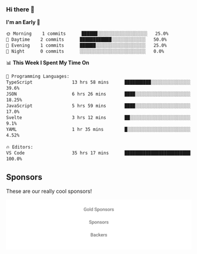 ### Hi there 👋

<!--
**alexanderniebuhr/alexanderniebuhr** is a ✨ _special_ ✨ repository because its `README.md` (this file) appears on your GitHub profile.

Here are some ideas to get you started:

- 🔭 I’m currently working on ...
- 🌱 I’m currently learning ...
- 👯 I’m looking to collaborate on ...
- 🤔 I’m looking for help with ...
- 💬 Ask me about ...
- 📫 How to reach me: ...
- 😄 Pronouns: ...
- ⚡ Fun fact: ...
-->

<!--START_SECTION:waka-->
**I'm an Early 🐤** 

```text
🌞 Morning    1 commits      ██████░░░░░░░░░░░░░░░░░░░   25.0% 
🌆 Daytime    2 commits      ████████████░░░░░░░░░░░░░   50.0% 
🌃 Evening    1 commits      ██████░░░░░░░░░░░░░░░░░░░   25.0% 
🌙 Night      0 commits      ░░░░░░░░░░░░░░░░░░░░░░░░░   0.0%

```


📊 **This Week I Spent My Time On** 

```text
💬 Programming Languages: 
TypeScript               13 hrs 58 mins      ██████████░░░░░░░░░░░░░░░   39.6% 
JSON                     6 hrs 26 mins       ████░░░░░░░░░░░░░░░░░░░░░   18.25% 
JavaScript               5 hrs 59 mins       ████░░░░░░░░░░░░░░░░░░░░░   17.0% 
Svelte                   3 hrs 12 mins       ██░░░░░░░░░░░░░░░░░░░░░░░   9.1% 
YAML                     1 hr 35 mins        █░░░░░░░░░░░░░░░░░░░░░░░░   4.52%

🔥 Editors: 
VS Code                  35 hrs 17 mins      █████████████████████████   100.0%

```


<!--END_SECTION:waka-->

## Sponsors

These are our really cool sponsors!

<!-- sponsors -->

<!-- sponsors -->

<p align="center">
  <a href="https://github.com/sponsors/alexanderniebuhr">
    <img src='./sponsors.svg'/>
  </a>
</p>
